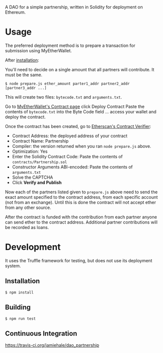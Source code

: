 A DAO for a simple partnership, written in Solidity for deployment on Ethereum.

# Usage
The preferred deployment method is to prepare a transaction for submission using MyEtherWallet.

After [installation](#Installation):

You'll need to decide on a single amount that all partners will contribute. It must be the same.

    $ node prepare.js ether_amount parter1_addr partner2_addr [partner3_addr ...]

This will create two files: `bytecode.txt` and `arguments.txt`.

Go to [MyEtherWallet's Contract page](https://www.myetherwallet.com/#contracts)
click Deploy Contract
Paste the contents of `bytecode.txt` into the Byte Code field
... access your wallet and deploy the contract.

Once the contract has been created, go to [Etherscan's Contract Verifier](https://etherscan.io/verifyContract2):
* Contract Address: the deployed address of your contract
* Contract Name: Partnership
* Compiler: the version returned when you ran `node prepare.js` above.
* Optimization: Yes
* Enter the Solidity Contract Code: Paste the contents of `contracts/Partnership.sol`
* Constructor Arguments ABI-encoded: Paste the contents of `arguments.txt`
* Solve the CAPTCHA
* Click **Verify and Publish**

Now each of the partners listed given to `prepare.js` above need to send the exact amount specified to the contract address, from each specific account (not from an exchange). Until this is done the contract will not accept ether from any other source.

After the contract is funded with the contribution from each partner anyone can send ether to the contract address. Additional partner contributions will be recorded as loans.

# Development
It uses the Truffle framework for testing, but does not use its deployment system.

## Installation

    $ npm install

## Building

    $ npm run test

## Continuous Integration

https://travis-ci.org/jamiehale/dao_partnership
